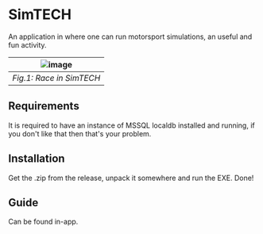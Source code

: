# SimTECH
An application in where one can run motorsport simulations, an useful and fun activity.

|![image](https://github.com/heerhaan/SimTECH/assets/28059040/9053fb25-414d-4cad-9803-1b7c0bab9cfb)|
|-|
|_Fig.1: Race in SimTECH_|

## Requirements
It is required to have an instance of MSSQL localdb installed and running, if you don't like that then that's your problem.

## Installation
Get the .zip from the release, unpack it somewhere and run the EXE. Done!

## Guide
Can be found in-app.
